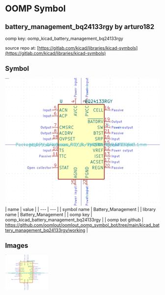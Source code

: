 # OOMP Symbol  
## battery_management_bq24133rgy  by arturo182  
  
oomp key: oomp_kicad_battery_management_bq24133rgy  
  
source repo at: [https://gitlab.com/kicad/libraries/kicad-symbols](https://gitlab.com/kicad/libraries/kicad-symbols)  
## Symbol  
  
[![working.png](working_600.png)](working.png)  
| name | value | 
| --- | --- | 
| symbol name | Battery_Management | 
| library name | Battery_Management | 
| oomp key | oomp_kicad_battery_management_bq24133rgy | 
| oomp bot github | https://github.com/oomlout/oomlout_oomp_symbol_bot/tree/main/kicad_battery_management_bq24133rgy/working | 
## Images  
  
[![working.png](working_140.png)](working.png)  
